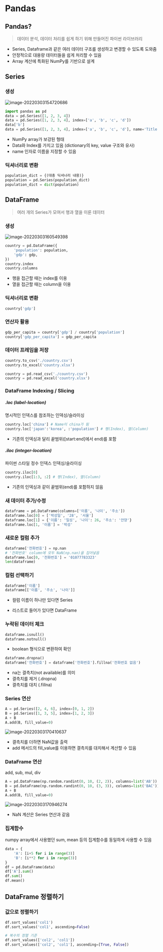# Pandas

## Pandas?

> 데이터 분석, 데이터 처리를 쉽게 하기 위해 만들어진 파이썬 라이브러리

- Series, Dataframe과 같은 여러 데이터 구조를 생성하고 변경할 수 있도록 도와줌
- 안정적으로 대용량 데이터들을 쉽게 처리할 수 있음
- Array 계산에 특화된 NumPy를 기반으로 설계



## Series

### 생성

![image-20220303154720686](C:\Users\sungi\TIL\Python_DataAnalysis\assets\image-20220303154720686.png)

```python
import pandas as pd
data = pd.Series([1, 2, 3, 4])
data = pd.Series([1, 2, 3, 4], index=['a', 'b', 'c', 'd'])
data['b']
data = pd.Series([1, 2, 3, 4], index=['a', 'b', 'c', 'd'], name='Title')
```

- NumPy array가 보강된 형태
- Data와 Index를 가지고 있음 (dictionary의 key, value 구조와 유사)
- name 인자로 이름을 지정할 수 있음



### 딕셔너리로 변환

```python
population_dict = {(대충 딕셔너리 내용)}
population = pd.Series(population_dict)
population_dict = dict(population)
```



## DataFrame

> 여러 개의 Series가 모여서 행과 열을 이룬 데이터

### 생성

![image-20220303160549398](C:\Users\sungi\TIL\Python_DataAnalysis\assets\image-20220303160549398.png)

```python
country = pd.DataFrame({
    'population': population,
    'gdp': gdp,
})
country.index
country.columns
```

- 행을 접근할 때는 index를 이용
- 열을 접근할 때는 column을 이용



### 딕셔너리로 변환 

```python
country['gdp']
```



### 연산자 활용

```python
gdp_per_capita = country['gdp'] / country['population']
country['gdp_per_capita'] = gdp_per_capita
```



### 데이터 프레임을 저장

```python
country.to_csv('./country.csv')
country.to_excel('country.xlsx')

country = pd.read_csv('./country.csv')
country = pd.read_excel('country.xlsx')
```



### DataFrame Indexing / Slicing

##### .loc (label-location)

명시적인 인덱스를 참조하는 인덱싱/슬라이싱

```python
country.loc['china'] # Name이 china가 됨
country.loc['japan':'korea', :'population'] # 행(Index), 열(Column)
```

- 기존의 인덱싱과 달리 끝범위([start:end]에서 end)를 포함



##### .iloc (integer-location)

파이썬 스타일 정수 인덱스 인덱싱/슬라이싱

```python
country.iloc[0]
country.iloc[1:3, :2] # 행(Index), 열(Column)
```

- 기존의 인덱싱과 같이 끝범위(end)를 포함하지 않음



### 새 데이터 추가/수정

```python
dataframe = pd.DataFrame(columns=['이름', '나이', '주소'])
dataframe.loc[0] = ['박성일', '28', '서울']
dataframe.loc[1] = {'이름': '일성', '나이': 26, '주소': '안양'}
dataframe.loc[1, '이름'] = '박성'
```



### 새로운 컬럼 추가

```python
dataframe['전화번호'] = np.nan
# '전화번호' column에 모두 NaN(np.nan)을 집어넣음
dataframe.loc[0, '전화번호'] = '01077783323'
len(dataframe)
```



### 컬럼 선택하기

```python
dataframe['이름']
dataframe[['이름', '주소', '나이']]
```

- 컬럼 이름이 하나만 있다면 Series

- 리스트로 들어가 있다면 DataFrame



### 누락된 데이터 체크

```python
dataframe.isnull()
dataframe.notnull()
```

- boolean 형식으로 변환하여 확인

```python
dataframe.dropna()
dataframe['전화번호'] = dataframe['전화번호'].fillna('전화번호 없음')
```

- na는 결측치(not available)를 의미
- 결측치를 제거 (.dropna)
- 결측치를 대치 (.fillna)



### Series 연산

```python
A = pd.Series([2, 4, 6], index=[0, 1, 2])
B = pd.Series([1, 3, 5], index=[1, 2, 3])
A + B
A.add(B, fill_value=0)
```

![image-20220303170410637](C:\Users\sungi\TIL\Python_DataAnalysis\assets\image-20220303170410637.png)

- 결측치를 더하면 NaN값을 출력
- add 메서드의 fill_value를 이용하면 결측치를 대치해서 계산할 수 있음



### DataFrame 연산

add, sub, mul, div

```python
A = pd.DataFrame(np.random.randint(0, 10, (2, 2)), columns=list('AB'))
B = pd.DataFrame(np.random.randint(0, 10, (3, 3)), columns=list('BAC'))
A + B
A.add(B, fill_value=0)
```

![image-20220303170946274](C:\Users\sungi\TIL\Python_DataAnalysis\assets\image-20220303170946274.png)

- NaN 계산은 Series 연산과 같음



### 집계함수

numpy array에서 사용했던 sum, mean 등의 집계함수를 동일하게 사용할 수 있음

```python
data = {
    'A': [i+5 for i in range(3)]
    'B': [i**2 for i in range(3)]
}
df = pd.DataFrame(data)
df['A'].sum()
df.sum()
df.mean()
```



## DataFrame 정렬하기

### 값으로 정렬하기

```python
df.sort_values('col1')
df.sort_values('col1', ascending=False)
```

```python
# 복수의 정렬 기준
df.sort_values(['col2', 'col1'])
df.sort_values(['col2', 'col1'], ascending=[True, False])
```

